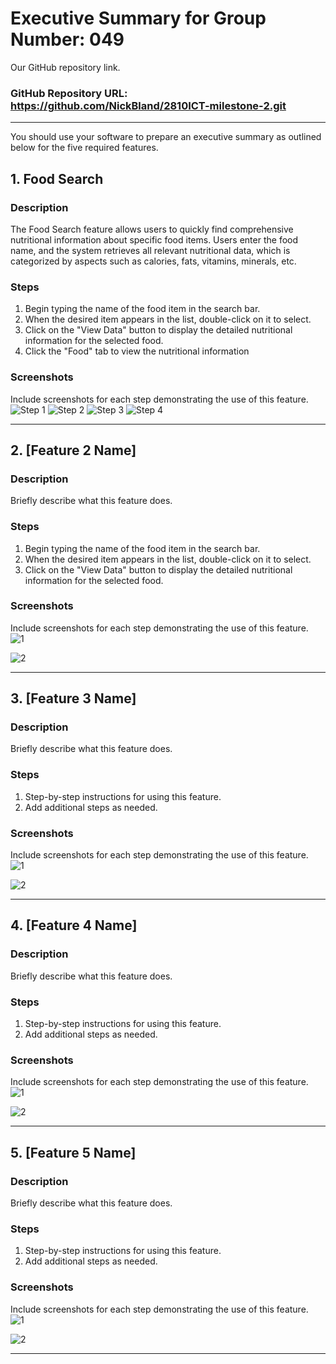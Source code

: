# Executive Summary for Group Number: 049

Our GitHub repository link.
### GitHub Repository URL: https://github.com/NickBland/2810ICT-milestone-2.git

---

You should use your software to prepare an executive summary as outlined below for the five required features.

## 1. Food Search
### Description  
The Food Search feature allows users to quickly find comprehensive nutritional information about specific food items. Users enter the food name, and the system retrieves all relevant nutritional data, which is categorized by aspects such as calories, fats, vitamins, minerals, etc.

### Steps
1. Begin typing the name of the food item in the search bar.
2. When the desired item appears in the list, double-click on it to select.
3. Click on the "View Data" button to display the detailed nutritional information for the selected food.
4. Click the "Food" tab to view the nutritional information

### Screenshots
Include screenshots for each step demonstrating the use of this feature.  
![Step 1](![img.png](img.png))
![Step 2](![img_1.png](img_1.png))
![Step 3](![img_2.png](img_2.png))
![Step 4](![img_3.png](img_3.png))

---

## 2. [Feature 2 Name]
### Description  
Briefly describe what this feature does.

### Steps
1. Begin typing the name of the food item in the search bar. 
2. When the desired item appears in the list, double-click on it to select.
3. Click on the "View Data" button to display the detailed nutritional information for the selected food.
### Screenshots
Include screenshots for each step demonstrating the use of this feature.  
![1](./visual_design.png)

![2](./visual_design.png)

---

## 3. [Feature 3 Name]
### Description  
Briefly describe what this feature does.

### Steps
1. Step-by-step instructions for using this feature.
2. Add additional steps as needed.

### Screenshots
Include screenshots for each step demonstrating the use of this feature.    
![1](./visual_design.png)

![2](./visual_design.png)


---

## 4. [Feature 4 Name]
### Description  
Briefly describe what this feature does.

### Steps
1. Step-by-step instructions for using this feature.
2. Add additional steps as needed.

### Screenshots
Include screenshots for each step demonstrating the use of this feature.    
![1](./visual_design.png)

![2](./visual_design.png)


---

## 5. [Feature 5 Name]
### Description  
Briefly describe what this feature does.

### Steps
1. Step-by-step instructions for using this feature.
2. Add additional steps as needed.

### Screenshots
Include screenshots for each step demonstrating the use of this feature.    
![1](./visual_design.png)

![2](./visual_design.png)


---
